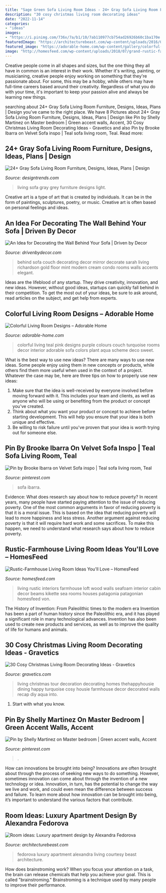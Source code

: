 ```yaml
---
title: "Sage Green Sofa Living Room Ideas - 24+ Gray Sofa Living Room Furniture, Designs, Ideas, Plans"
description: "30 cosy christmas living room decorating ideas"
date: "2022-11-14"
categories:
- "ideas"
images:
- "https://i.pinimg.com/736x/7a/b1/10/7ab110977cb754ad26926b60c1ba170e.jpg"
featuredImage: "https://architecturebeast.com/wp-content/uploads/2016/04/Room-ideas-Luxury-apartment-design-by-Alexandra-Fedorova-featured-on-Architecture-Beast-08.jpg"
featured_image: "https://adorable-home.com/wp-content/gallery/colorful-living-room-designs/colorful-living-room-designs-4.jpg"
image: "http://homesfeed.com/wp-content/uploads/2018/07/grand-rustic-farmhouse-living-room-blue-wood-siding-walls-hardwood-beams-and-structure-supports-wood-floors-white-sofa-black-coffee-table.jpg"
---
```



Creative people come in all shapes and sizes, but the one thing they all have in common is an interest in their work. Whether it's writing, painting, or musicianing, creative people enjoy working on something that they're passionate about. For some, this may be a hobby, while others may have full-time careers based around their creativity. Regardless of what you do with your time, it's important to keep your passion alive and always be learning new things.

	

		
searching about 24+ Gray Sofa Living Room Furniture, Designs, Ideas, Plans | Design you've came to the right place. We have 8 Pictures about 24+ Gray Sofa Living Room Furniture, Designs, Ideas, Plans | Design like Pin by Shelly Martinez on Master bedroom | Green accent walls, Accent, 30 Cosy Christmas Living Room Decorating Ideas - Gravetics and also Pin by Brooke Ibarra on Velvet Sofa inspo | Teal sofa living room, Teal. Read more:
		
    
## 24+ Gray Sofa Living Room Furniture, Designs, Ideas, Plans | Design

<img loading=lazy src="https://images.designtrends.com/wp-content/uploads/2016/03/03055145/Beautiful-Living-Room-With-Grey-Sofa.jpeg" onerror="this.onerror=null;this.src='https://tse1.mm.bing.net/th?id=OIP.T0N_Z2WdFBipD-4tLTjaggHaLH&amp;pid=15.1';" alt="24+ Gray Sofa Living Room Furniture, Designs, Ideas, Plans | Design">

_Source: designtrends.com_

>living sofa gray grey furniture designs light. 

	

Creative art is a type of art that is created by individuals. It can be in the form of paintings, sculptures, poetry, or music. Creative art is often based on personal feelings and ideas.

    
## An Idea For Decorating The Wall Behind Your Sofa | Driven By Decor

<img loading=lazy src="http://www.drivenbydecor.com/wp-content/uploads/2014/05/Large-floor-mirror-behind-sofa-couch.jpg" onerror="this.onerror=null;this.src='https://tse3.mm.bing.net/th?id=OIP.MB0cloEJaU0x5vEs8zaCGAHaLK&amp;pid=15.1';" alt="An Idea for Decorating the Wall Behind Your Sofa | Driven by Decor">

_Source: drivenbydecor.com_

>behind sofa couch decorating decor mirror decorate sarah living richardson gold floor mint modern cream condo rooms walls accents elegant. 

	

Ideas are the lifeblood of any startup. They drive creativity, innovation, and new ideas. However, without good ideas, startups can quickly fall behind in their competition. To get the most out of your ideas, be sure to ask around, read articles on the subject, and get help from experts.

    
## Colorful Living Room Designs – Adorable Home

<img loading=lazy src="https://adorable-home.com/wp-content/gallery/colorful-living-room-designs/colorful-living-room-designs-4.jpg" onerror="this.onerror=null;this.src='https://tse1.mm.bing.net/th?id=OIP.iSmGCO393Ek4TsQe1EajCwHaKg&amp;pid=15.1';" alt="Colorful Living Room Designs – Adorable Home">

_Source: adorable-home.com_

>colorful living teal pink designs purple colours couch turquoise rooms decor interior adorable sofa colors plant aqua scheme deco sweet. 

	

What is the best way to use new ideas?
There are many ways to use new ideas. Some people enjoy using them in new concepts or products, while others find them more useful when used in the context of a project. Whatever the case may be, here are three tips on how to properly use new ideas:
1. Make sure that the idea is well-received by everyone involved before moving forward with it. This includes your team and clients, as well as anyone who will be using or benefiting from the product or concept you've created.
2. Think about what you want your product or concept to achieve before starting development. This will help you ensure that your idea is both unique and effective.
3. Be willing to risk failure until you've proven that your idea is worth trying out for someone else.

    
## Pin By Brooke Ibarra On Velvet Sofa Inspo | Teal Sofa Living Room, Teal

<img loading=lazy src="https://i.pinimg.com/736x/7a/b1/10/7ab110977cb754ad26926b60c1ba170e.jpg" onerror="this.onerror=null;this.src='https://tse4.mm.bing.net/th?id=OIP.ARgjpM3EbAct_dNSUjES1gHaJN&amp;pid=15.1';" alt="Pin by Brooke Ibarra on Velvet Sofa inspo | Teal sofa living room, Teal">

_Source: pinterest.com_

>sofa ibarra. 

	

Evidence: What does research say about how to reduce poverty?
In recent years, many people have started paying attention to the issue of reducing poverty. One of the most common arguments in favor of reducing poverty is that it is a moral issue. This is based on the idea that reducing poverty will lead to more happiness and less stress. Another argument against reducing poverty is that it will require hard work and some sacrifices. To make this happen, we need to understand what research says about how to reduce poverty.

    
## Rustic-Farmhouse Living Room Ideas You&#039;ll Love – HomesFeed

<img loading=lazy src="http://homesfeed.com/wp-content/uploads/2018/07/grand-rustic-farmhouse-living-room-blue-wood-siding-walls-hardwood-beams-and-structure-supports-wood-floors-white-sofa-black-coffee-table.jpg" onerror="this.onerror=null;this.src='https://tse1.mm.bing.net/th?id=OIP.MYQkQ9MrWcZreP_z0fGK8QAAAA&amp;pid=15.1';" alt="Rustic-Farmhouse Living Room Ideas You&#039;ll Love – HomesFeed">

_Source: homesfeed.com_

>living rustic interiors farmhouse loft wood walls seafoam interior cabin decor beams kikette sea rooms houses patagonia patagonian homesfeed von. 

	

The History of Invention: From Paleolithic times to the modern era
Invention has been a part of human history since the Paleolithic era, and it has played a significant role in many technological advances. Invention has also been used to create new products and services, as well as to improve the quality of life for humans and animals.

    
## 30 Cosy Christmas Living Room Decorating Ideas - Gravetics

<img loading=lazy src="http://www.gravetics.com/wp-content/uploads/2016/10/Christmas-Spirit-into-Your-Living-Room-3.jpg" onerror="this.onerror=null;this.src='https://tse2.mm.bing.net/th?id=OIP.OV2CYv40svnOgYp2qGCbsQHaIT&amp;pid=15.1';" alt="30 Cosy Christmas Living Room Decorating Ideas - Gravetics">

_Source: gravetics.com_

>living christmas tour decoration decorating homes thehappyhousie dining happy turquoise cosy housie farmhouse decor decorated walls recap diy aqua into. 

	

1. Start with what you know.

    
## Pin By Shelly Martinez On Master Bedroom | Green Accent Walls, Accent

<img loading=lazy src="https://i.pinimg.com/736x/cd/a5/70/cda57038ce54a0bbd642c551bfdde903.jpg" onerror="this.onerror=null;this.src='https://tse2.mm.bing.net/th?id=OIP.jomMv0Sep_OpimtUTcU7BwHaKU&amp;pid=15.1';" alt="Pin by Shelly Martinez on Master bedroom | Green accent walls, Accent">

_Source: pinterest.com_

>. 

	

How can innovations be brought into being?
Innovations are often brought about through the process of seeking new ways to do something. However, sometimes innovation can come about through the invention of a new technology or idea. Innovation, in turn, has the potential to change the way we live and work, and could even mean the difference between success and failure. To learn more about how innovation can be brought into being, it’s important to understand the various factors that contribute.

    
## Room Ideas: Luxury Apartment Design By Alexandra Fedorova

<img loading=lazy src="https://architecturebeast.com/wp-content/uploads/2016/04/Room-ideas-Luxury-apartment-design-by-Alexandra-Fedorova-featured-on-Architecture-Beast-08.jpg" onerror="this.onerror=null;this.src='https://tse2.mm.bing.net/th?id=OIP.LtYbptnD9VE8oDZh_7EkyQHaFi&amp;pid=15.1';" alt="Room ideas: Luxury apartment design by Alexandra Fedorova">

_Source: architecturebeast.com_

>fedorova luxury apartment alexandra living courtesy beast architecture. 

	

How does brainstroming work?
When you focus your attention on a task, the brain can release chemicals that help you achieve your goal. This is called "brainstroming." Brainstroming is a technique used by many people to improve their performance.

